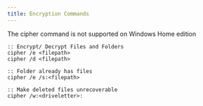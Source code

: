 ```yaml
---
title: Encryption Commands
---
```


The cipher command is not supported on Windows Home edition

````batch
:: Encrypt/ Decrypt Files and Folders
cipher /e <filepath> 
cipher /d <filepath>

:: Folder already has files
cipher /e /s:<filepath> 

:: Make deleted files unrecoverable
cipher /w:<driveletter>: 
````